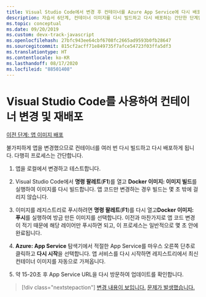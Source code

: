 ```yaml
---
title: Visual Studio Code에서 변경 후 컨테이너를 Azure App Service에 다시 배포
description: 자습서 6단계, 컨테이너 이미지를 다시 빌드하고 다시 배포하는 간단한 단계입니다.
ms.topic: conceptual
ms.date: 09/20/2019
ms.custom: devx-track-javascript
ms.openlocfilehash: 27bfc943ee64cbf6708fc2665ad9593b0fb28647
ms.sourcegitcommit: 815cf2acff71e849735f7afce54723f03ffa5df3
ms.translationtype: HT
ms.contentlocale: ko-KR
ms.lasthandoff: 08/17/2020
ms.locfileid: "88501408"
---
```

# <a name="make-changes-and-redeploy-a-container-using-visual-studio-code"></a>Visual Studio Code를 사용하여 컨테이너 변경 및 재배포

[이전 단계: 앱 이미지 배포](tutorial-vscode-docker-node-05.md)

불가피하게 앱을 변경했으므로 컨테이너를 여러 번 다시 빌드하고 다시 배포하게 됩니다. 다행히 프로세스는 간단합니다.

1. 앱을 로컬에서 변경하고 테스트합니다.

1. Visual Studio Code에서 **명령 팔레트**(**F1**)를 열고 **Docker 이미지: 이미지 빌드**를 실행하여 이미지를 다시 빌드합니다. 앱 코드만 변경하는 경우 빌드는 몇 초 밖에 걸리지 않습니다.

1. 이미지를 레지스트리로 푸시하려면 **명령 팔레트**(**F1**)를 다시 열고**Docker 이미지: 푸시**를 실행하여 방금 만든 이미지를 선택합니다. 이전과 마찬가지로 앱 코드 변경이 적기 때문에 해당 레이어만 푸시하면 되고, 이 프로세스는 일반적으로 몇 초 안에 완료됩니다.

1. **Azure: App Service** 탐색기에서 적절한 App Service를 마우스 오른쪽 단추로 클릭하고 **다시 시작**을 선택합니다. 앱 서비스를 다시 시작하면 레지스트리에서 최신 컨테이너 이미지를 자동으로 가져옵니다.

1. 약 15-20초 후 App Service URL을 다시 방문하여 업데이트를 확인합니다.

> [!div class="nextstepaction"]
> [변경 내용이 보입니다.](tutorial-vscode-docker-node-07.md) [문제가 발생했습니다.](https://www.research.net/r/PWZWZ52?tutorial=node-deployment-docker-extension&step=deploy-changes)

